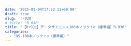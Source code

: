 ```yaml
---
date: '2025-01-04T17:52:11+09:00'
draft: true
slug: 'r-030'
# title: 'R 030'
title: "【R+SQL】データサイエンス100本ノック＋α（標準編）R-030"
categories: 
  - "DS-100本ノック＋α（標準編）"
---
```

